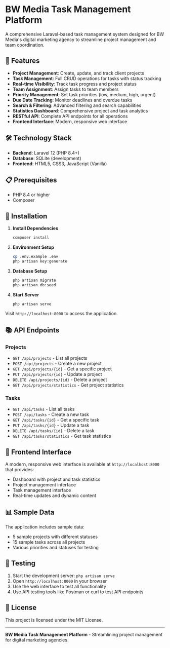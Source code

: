 # BW Media Task Management Platform

A comprehensive Laravel-based task management system designed for BW Media's digital marketing agency to streamline project management and team coordination.

## 🚀 Features

- **Project Management**: Create, update, and track client projects
- **Task Management**: Full CRUD operations for tasks with status tracking
- **Real-time Visibility**: Track task progress and project status
- **Team Assignment**: Assign tasks to team members
- **Priority Management**: Set task priorities (low, medium, high, urgent)
- **Due Date Tracking**: Monitor deadlines and overdue tasks
- **Search & Filtering**: Advanced filtering and search capabilities
- **Statistics Dashboard**: Comprehensive project and task analytics
- **RESTful API**: Complete API endpoints for all operations
- **Frontend Interface**: Modern, responsive web interface

## 🛠️ Technology Stack

- **Backend**: Laravel 12 (PHP 8.4+)
- **Database**: SQLite (development)
- **Frontend**: HTML5, CSS3, JavaScript (Vanilla)

## 📋 Prerequisites

- PHP 8.4 or higher
- Composer

## 🚀 Installation

1. **Install Dependencies**
   ```bash
   composer install
   ```

2. **Environment Setup**
   ```bash
   cp .env.example .env
   php artisan key:generate
   ```

3. **Database Setup**
   ```bash
   php artisan migrate
   php artisan db:seed
   ```

4. **Start Server**
   ```bash
   php artisan serve
   ```

Visit `http://localhost:8000` to access the application.

## 📚 API Endpoints

### Projects
- `GET /api/projects` - List all projects
- `POST /api/projects` - Create a new project
- `GET /api/projects/{id}` - Get a specific project
- `PUT /api/projects/{id}` - Update a project
- `DELETE /api/projects/{id}` - Delete a project
- `GET /api/projects/statistics` - Get project statistics

### Tasks
- `GET /api/tasks` - List all tasks
- `POST /api/tasks` - Create a new task
- `GET /api/tasks/{id}` - Get a specific task
- `PUT /api/tasks/{id}` - Update a task
- `DELETE /api/tasks/{id}` - Delete a task
- `GET /api/tasks/statistics` - Get task statistics

## 🎨 Frontend Interface

A modern, responsive web interface is available at `http://localhost:8000` that provides:
- Dashboard with project and task statistics
- Project management interface
- Task management interface
- Real-time updates and dynamic content

## 📊 Sample Data

The application includes sample data:
- 5 sample projects with different statuses
- 15 sample tasks across all projects
- Various priorities and statuses for testing

## 🧪 Testing

1. Start the development server: `php artisan serve`
2. Open `http://localhost:8000` in your browser
3. Use the web interface to test all functionality
4. Use API testing tools like Postman or curl to test API endpoints

## 📄 License

This project is licensed under the MIT License.

---

**BW Media Task Management Platform** - Streamlining project management for digital marketing agencies.